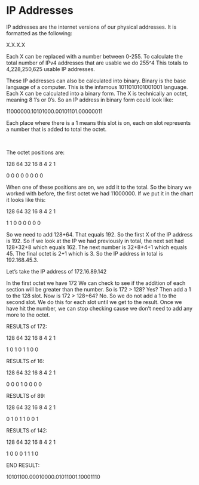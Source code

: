 # IP Addresses
IP addresses are the internet versions of our physical addresses. It is formatted as the following:

X.X.X.X

Each X can be replaced with a number between 0-255.
To calculate the total number of IPv4 addresses that are usable we do 255^4
This totals to 4,228,250,625 usable IP addresses.

These IP addresses can also be calculated into binary. Binary is the base language of a computer. This is the infamous 1011010101001001 language. Each X can be calculated into a binary form. The X is technically an octet, meaning 8 1’s or 0’s. So an IP address in binary form could look like:

11000000.10101000.00101101.00000011

Each place where there is a 1 means this slot is on, each on slot represents a number that is added to total the octet. 

&nbsp;

The octet positions are:

128	64	32	16	8	 4	2	 1

0	  0	  0	  0	  0	 0	0	 0

When one of these positions are on, we add it to the total.
So the binary we worked with before, the first octet we had 11000000.
If we put it in the chart it looks like this:

128	64	32	16	8	 4	2	 1

1	  1	  0	  0	  0	 0	0	 0

So we need to add 128+64. That equals 192. So the first X of the IP address is 192.
So if we look at the IP we had previously in total, the next set had 128+32+8 which equals 162.
The next number is 32+8+4+1 which equals 45. The final octet is 2+1 which is 3. So the IP address in total is 192.168.45.3.


Let’s take the IP address of 172.16.89.142


In the first octet we have 172
We can check to see if the addition of each section will be greater than the number.
So is 172 > 128? Yes? Then add a 1 to the 128 slot. Now is 172 > 128+64? No. So we do not add a 1 to the second slot. We do this for each slot until we get to the result. Once we have hit the number, we can stop checking cause we don’t need to add any more to the octet. 

RESULTS of 172:


128	64	32	16	8	 4	2	 1

1	  0	  1	  0	  1	 1	0	 0


RESULTS of 16:

128	64	32	16	8	4	2	1

0	0	0	1	0	0	0	0

RESULTS of 89:

128	64	32	16	8	4	2	1

0	1	0	1	1	0	0	1

RESULTS of 142:

128	64	32	16	8	4	2	1

1	0	0	0	1	1	1	0

END RESULT:

10101100.00010000.01011001.10001110
